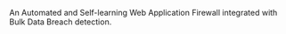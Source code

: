 
An Automated and Self-learning Web Application Firewall integrated with Bulk Data Breach detection.
